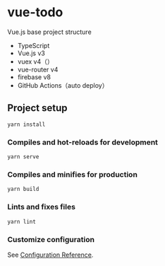 # vue-todo

Vue.js base project structure

- TypeScript
- Vue.js v3
- vuex v4（）
- vue-router v4
- firebase v8
- GitHub Actions（auto deploy）


## Project setup
```
yarn install
```

### Compiles and hot-reloads for development
```
yarn serve
```

### Compiles and minifies for production
```
yarn build
```

### Lints and fixes files
```
yarn lint
```

### Customize configuration
See [Configuration Reference](https://cli.vuejs.org/config/).
